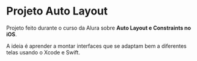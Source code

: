 # Projeto Auto Layout

Projeto feito durante o curso da Alura sobre **Auto Layout e Constraints no iOS**.

A ideia é aprender a montar interfaces que se adaptam bem a diferentes telas usando o Xcode e Swift.
